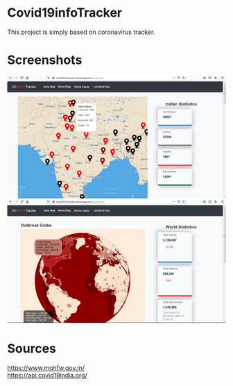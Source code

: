 # Covid19infoTracker  

This project is simply based on coronavirus tracker.  

# Screenshots
![Home Page](https://github.com/shubhamjain31/Covid19infoTracker/blob/master/Screenshots/image5.jpg)  
![WorldCase Page](https://github.com/shubhamjain31/Covid19infoTracker/blob/master/Screenshots/image1.jpg)  

# Sources  
https://www.mohfw.gov.in/  
https://api.covid19india.org/
